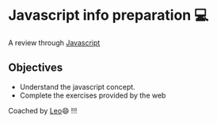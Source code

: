 # Javascript info preparation 💻

A review through [Javascript](https://javascript.info/)

## Objectives

- Understand the javascript concept.
- Complete the exercises provided by the web

Coached by [Leo](https://github.com/lndgalante)😄 !!!
